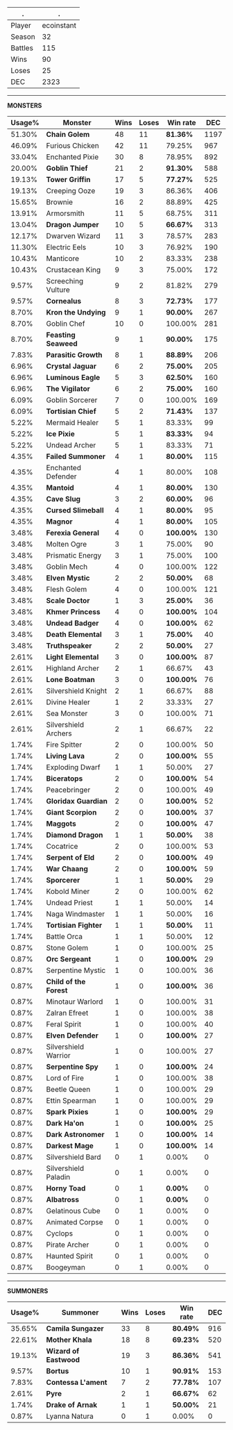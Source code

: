 .|.
|-|-
Player|ecoinstant
Season|32
Battles|115
Wins|90
Loses|25
DEC|2323

---
**MONSTERS**

Usage%|Monster|Wins|Loses|Win rate|DEC|
-|-|-|-|-|-|
51.30%|**Chain Golem**|48|11|**81.36%**|1197|
46.09%|Furious Chicken|42|11|79.25%|967|
33.04%|Enchanted Pixie|30|8|78.95%|892|
20.00%|**Goblin Thief**|21|2|**91.30%**|588|
19.13%|**Tower Griffin**|17|5|**77.27%**|525|
19.13%|Creeping Ooze|19|3|86.36%|406|
15.65%|Brownie|16|2|88.89%|425|
13.91%|Armorsmith|11|5|68.75%|311|
13.04%|**Dragon Jumper**|10|5|**66.67%**|313|
12.17%|Dwarven Wizard|11|3|78.57%|283|
11.30%|Electric Eels|10|3|76.92%|190|
10.43%|Manticore|10|2|83.33%|238|
10.43%|Crustacean King|9|3|75.00%|172|
9.57%|Screeching Vulture|9|2|81.82%|279|
9.57%|**Cornealus**|8|3|**72.73%**|177|
8.70%|**Kron the Undying**|9|1|**90.00%**|267|
8.70%|Goblin Chef|10|0|100.00%|281|
8.70%|**Feasting Seaweed**|9|1|**90.00%**|175|
7.83%|**Parasitic Growth**|8|1|**88.89%**|206|
6.96%|**Crystal Jaguar**|6|2|**75.00%**|205|
6.96%|**Luminous Eagle**|5|3|**62.50%**|160|
6.96%|**The Vigilator**|6|2|**75.00%**|160|
6.09%|Goblin Sorcerer|7|0|100.00%|169|
6.09%|**Tortisian Chief**|5|2|**71.43%**|137|
5.22%|Mermaid Healer|5|1|83.33%|99|
5.22%|**Ice Pixie**|5|1|**83.33%**|94|
5.22%|Undead Archer|5|1|83.33%|71|
4.35%|**Failed Summoner**|4|1|**80.00%**|115|
4.35%|Enchanted Defender|4|1|80.00%|108|
4.35%|**Mantoid**|4|1|**80.00%**|130|
4.35%|**Cave Slug**|3|2|**60.00%**|96|
4.35%|**Cursed Slimeball**|4|1|**80.00%**|95|
4.35%|**Magnor**|4|1|**80.00%**|105|
3.48%|**Ferexia General**|4|0|**100.00%**|130|
3.48%|Molten Ogre|3|1|75.00%|90|
3.48%|Prismatic Energy|3|1|75.00%|100|
3.48%|Goblin Mech|4|0|100.00%|122|
3.48%|**Elven Mystic**|2|2|**50.00%**|68|
3.48%|Flesh Golem|4|0|100.00%|121|
3.48%|**Scale Doctor**|1|3|**25.00%**|36|
3.48%|**Khmer Princess**|4|0|**100.00%**|104|
3.48%|**Undead Badger**|4|0|**100.00%**|62|
3.48%|**Death Elemental**|3|1|**75.00%**|40|
3.48%|**Truthspeaker**|2|2|**50.00%**|27|
2.61%|**Light Elemental**|3|0|**100.00%**|87|
2.61%|Highland Archer|2|1|66.67%|43|
2.61%|**Lone Boatman**|3|0|**100.00%**|76|
2.61%|Silvershield Knight|2|1|66.67%|88|
2.61%|Divine Healer|1|2|33.33%|27|
2.61%|Sea Monster|3|0|100.00%|71|
2.61%|Silvershield Archers|2|1|66.67%|22|
1.74%|Fire Spitter|2|0|100.00%|50|
1.74%|**Living Lava**|2|0|**100.00%**|55|
1.74%|Exploding Dwarf|1|1|50.00%|27|
1.74%|**Biceratops**|2|0|**100.00%**|54|
1.74%|Peacebringer|2|0|100.00%|49|
1.74%|**Gloridax Guardian**|2|0|**100.00%**|52|
1.74%|**Giant Scorpion**|2|0|**100.00%**|37|
1.74%|**Maggots**|2|0|**100.00%**|47|
1.74%|**Diamond Dragon**|1|1|**50.00%**|38|
1.74%|Cocatrice|2|0|100.00%|53|
1.74%|**Serpent of Eld**|2|0|**100.00%**|49|
1.74%|**War Chaang**|2|0|**100.00%**|59|
1.74%|**Sporcerer**|1|1|**50.00%**|29|
1.74%|Kobold Miner|2|0|100.00%|62|
1.74%|Undead Priest|1|1|50.00%|14|
1.74%|Naga Windmaster|1|1|50.00%|16|
1.74%|**Tortisian Fighter**|1|1|**50.00%**|11|
1.74%|Battle Orca|1|1|50.00%|12|
0.87%|Stone Golem|1|0|100.00%|25|
0.87%|**Orc Sergeant**|1|0|**100.00%**|29|
0.87%|Serpentine Mystic|1|0|100.00%|36|
0.87%|**Child of the Forest**|1|0|**100.00%**|36|
0.87%|Minotaur Warlord|1|0|100.00%|31|
0.87%|Zalran Efreet|1|0|100.00%|38|
0.87%|Feral Spirit|1|0|100.00%|40|
0.87%|**Elven Defender**|1|0|**100.00%**|27|
0.87%|Silvershield Warrior|1|0|100.00%|27|
0.87%|**Serpentine Spy**|1|0|**100.00%**|24|
0.87%|Lord of Fire|1|0|100.00%|38|
0.87%|Beetle Queen|1|0|100.00%|29|
0.87%|Ettin Spearman|1|0|100.00%|29|
0.87%|**Spark Pixies**|1|0|**100.00%**|29|
0.87%|**Dark Ha'on**|1|0|**100.00%**|25|
0.87%|**Dark Astronomer**|1|0|**100.00%**|14|
0.87%|**Darkest Mage**|1|0|**100.00%**|14|
0.87%|Silvershield Bard|0|1|0.00%|0|
0.87%|Silvershield Paladin|0|1|0.00%|0|
0.87%|**Horny Toad**|0|1|**0.00%**|0|
0.87%|**Albatross**|0|1|**0.00%**|0|
0.87%|Gelatinous Cube|0|1|0.00%|0|
0.87%|Animated Corpse|0|1|0.00%|0|
0.87%|Cyclops|0|1|0.00%|0|
0.87%|Pirate Archer|0|1|0.00%|0|
0.87%|Haunted Spirit|0|1|0.00%|0|
0.87%|Boogeyman|0|1|0.00%|0|

---
**SUMMONERS**

Usage%|Summoner|Wins|Loses|Win rate|DEC|
-|-|-|-|-|-|
35.65%|**Camila Sungazer**|33|8|**80.49%**|916|
22.61%|**Mother Khala**|18|8|**69.23%**|520|
19.13%|**Wizard of Eastwood**|19|3|**86.36%**|541|
9.57%|**Bortus**|10|1|**90.91%**|153|
7.83%|**Contessa L'ament**|7|2|**77.78%**|107|
2.61%|**Pyre**|2|1|**66.67%**|62|
1.74%|**Drake of Arnak**|1|1|**50.00%**|21|
0.87%|Lyanna Natura|0|1|0.00%|0|
